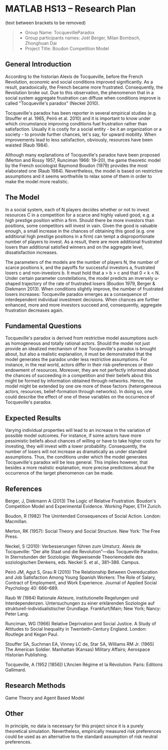 # MATLAB HS13 – Research Plan
(text between brackets to be removed)

> * Group Name: TocquevilleParadox
> * Group participants names: Joël Berger, Milan Bombsch, Zhonghuan Dai
> * Project Title: Boudon Competition Model

## General Introduction
According to the historian Alexis de Tocqueville, before the French Revolution, economic and social conditions improved significantly. As a result, paradoxically, the French became more frustrated. Consequently, the Revolution broke out. Due to this observation, the phenomenon that in a social system aggregate frustration can diffuse when conditions improve is called "Tocqueville's paradox" (Neckel 2010). 

Tocqueville's paradox has been reporter in several empirical studies (e.g. Stouffer et al. 1965, Peirò et al. 2010) and it is important to know under which circumstance improving conditions fuel frustration rather than satisfaction. Usually it is costly for a social entity - be it an organization or a society - to provide further chances, let's say, for upward mobility. When improvements lead to less satisfaction, obviously, resources have been waisted (Raub 1984).

Although many explanations of Tocqueville's paradox have been proposed (Merton and Rossy 1957, Runciman 1966: 19–20), the game theoretic model by the French sociologist Raymond Boudon (1979) provides the most elaborated one (Raub 1984). Nevertheless, the model is based on restrictive assumptions and it seems worthwhile to relax some of them in order to make the model more realistic.

## The Model
In a social system, each of N players decides whether or not to invest resources C in a competition for a scarce and highly valued good, e.g. a high prestige position within a firm. Should there be more investors than positions, some competitors will invest in vain. Given the good is valuable enough, a small increase in the chances of obtaining this good (e.g. one additional high prestige positions in a firm) can tempt a disproportionate number of players to invest. As a result, there are more additional frustrated losers than additional satisfied winners and on the aggregate level, dissatisfaction increases.

The parameters of the models are the number of players N, the number of scarce positions k, and the payoffs for successful investors a, frustrated losers c and non-investors b. It must hold that a > b > c and that 0 < k < N. Under certain parameter constellations, the model predicts an inversely u-shaped trajectory of the rate of frustrated losers (Boudon 1979, Berger & Diekmann 2013). When conditions slightly improve, the number of frustrated losers increases: Tocqueville paradox emerges as a consequence of interdependent individual investment decisions. When chances are further enhanced, more and more investors succeed and, consequently, aggregate frustration decreases again.


## Fundamental Questions
Tocqueville's paradox is derived from restrictive model assumptions such as homogeneous and totally rational actors. Should the model not just provide an idealized mechanism of how Tocqueville's paradox is brought about, but also a realistic explanation, it must be demonstrated that the model generates the paradox under less restrictive assumptions. For instance, in the real world, actors differ in their risk-preferences or their endowment of resources. Moreover, they are not perfectly informed about the chances of succeeding in a competition and their beliefs about this might be formed by information obtained through networks. Hence, the model might be extended by one ore more of these factors (heterogeneous actors, resources, belief-formation through networks). In doing so, one could describe the effect of one of these variables on the occurrence of Tocqueville's paradox.

## Expected Results
Varying individual properties will lead to an increase in the variation of possible model outcomes. For instance, if some actors have more pessimistic beliefs about chances of willing or have to take higher costs for investing, they will invest with a lower probability. Consequently, the number of losers will not increase as dramatically as under standard assumptions. Thus, the conditions under which the model generates Tocqueville's paradox will be less general. This implies however, that besides a more realistic explanation, more precise predictions about the occurrence of the target phenomenon can be made. 

## References 
Berger, J, Diekmann A (2013) The Logic of Relative Frustration. Boudon's Competition Model and Experimental Evidence. Working Paper, ETH Zurich.

Boudon, R (1982) The Unintended Consequences of Social Action. London: Macmillan.

Merton, RK (1957): Social Theory and Social Structure. New York: The Free Press.

Neckel, S (2010): Verbesserungen führen zum Umsturz. Alexis de Tocqueville: “Der alte Staat und die Revolution”—das Tocqueville Paradox. In Sternstunden der Soziologie: Wegweisende Theoriemodelle des soziologischen Denkens, eds. Neckel S. et al., 381–386. Campus.

Peiró JM, Agut S, Grau R (2010) The Relationship Between Overeducation and Job Satisfaction Among Young Spanish Workers: The Role of Salary, Contract of Employment, and Work Experience. Journal of Applied Social Psychology 40: 666–689.

Raub W (1984) Rationale Akteure, institutionelle Regelungen und Interdependenzen. Untersuchungen zu einer erklärenden Soziologie auf strukturell-individualistischer Grundlage. Frankfurt/Main; New York; Nancy: Peter Lang.

Runciman, WG (1966) Relative Deprivation and Social Justice. A Study of Attitudes
to Social Inequality in Twentieth-Century England. London: Routlege and Kegan Paul.


Stouffer SA, Suchman EA, Vinney LC de, Star SA, Williams RM Jr. (1965) The American Soldier. Manhattan (Kansas) Military Affairs; Aerospace Historian Publishing.

Tocqueville, A (1952 [1856]) L’Ancien Régime et la Révolution. Paris: Editions Gallimard.

## Research Methods
Game Theory and Agent Based Model

## Other
In principle, no data is necessary for this project since it is a purely theoretical simulation. Nevertheless, empirically measured risk preferences could be used as an alternative to the standard assumption of risk neutral preferences.
